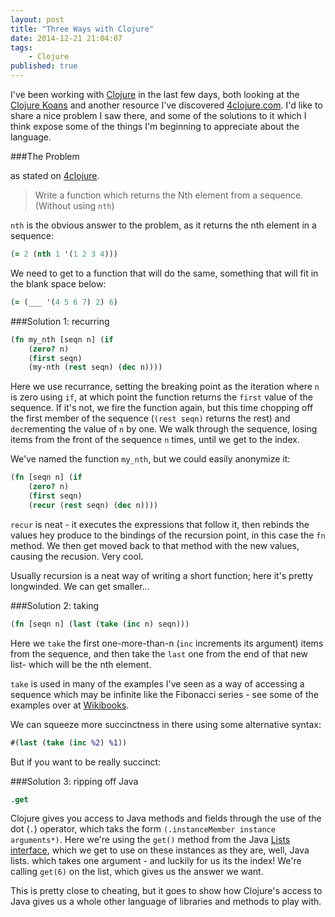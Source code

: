 ```yaml
---
layout: post
title: "Three Ways with Clojure"
date: 2014-12-21 21:04:07
tags:
    - Clojure
published: true
---
```


I've been working with [Clojure] in the last few days, both looking at the
[Clojure Koans] and another resource I've discovered [4clojure.com]. I'd like to
share a nice problem I saw there, and some of the solutions to it which I think
expose some of the things I'm beginning to appreciate about the language.

###The Problem

as stated on [4clojure](http://www.4clojure.com/problem/21#prob-title).

>Write a function which returns the Nth element from a sequence.
>(Without using `nth`)

`nth` is the obvious answer to the problem, as it returns the nth element in
a sequence:

```clojure
(= 2 (nth 1 '(1 2 3 4)))
```


We need to get to a function that will do the same, something that will fit
in the blank space below:

```clojure
(= (___ '(4 5 6 7) 2) 6)
```

###Solution 1: recurring

```clojure
(fn my_nth [seqn n] (if
    (zero? n)
    (first seqn)
    (my-nth (rest seqn) (dec n))))
```

Here we use recurrance, setting the breaking point as the iteration where `n` is
zero using `if`, at which point the function returns the `first` value of the
sequence. If it's not, we fire the function again, but this time chopping off
the first member of the sequence (`(rest seqn)` returns the rest) and
`dec`rementing the value of `n` by one. We walk through the sequence, losing
items from the front of the sequence `n` times, until we get to the index.

We've named the function `my_nth`, but we could easily anonymize it:

```clojure
(fn [seqn n] (if
    (zero? n)
    (first seqn)
    (recur (rest seqn) (dec n))))
```

`recur` is neat - it executes the expressions that follow it, then rebinds the
values hey produce to the bindings of the recursion point, in this case the
`fn` method. We then get moved back to that method with the new values, causing
the recusion. Very cool.

Usually recursion is a neat way of writing a short function; here it's pretty
longwinded. We can get smaller...

###Solution 2: taking

```clojure
(fn [seqn n] (last (take (inc n) seqn)))
```

Here we `take` the first one-more-than-n (`inc` increments its argument) items
from the sequence, and then take the `last` one from the end of that new list-
which will be the nth element.

`take` is used in many of the examples I've seen as a way of accessing
a sequence which may be infinite like the Fibonacci series - see some of the
examples over at
[Wikibooks](https://en.wikibooks.org/wiki/Clojure_Programming/Examples/Lazy_Fibonacci).

We can squeeze more succinctness in there using some alternative syntax:

```clojure
#(last (take (inc %2) %1))
```

But if you want to be really succinct:

###Solution 3: ripping off Java

```clojure
.get
```

Clojure gives you access to Java methods and fields through the use of the dot
(`.`) operator, which taks the form `(.instanceMember instance arguments*)`.
Here we're using the `get()` method from the Java [Lists
interface](http://docs.oracle.com/javase/tutorial/collections/interfaces/list.html),
which we get to use on these instances as they are, well, Java lists.  which
takes one argument - and luckily for us its the index! We're calling `get(6)`
on the list, which gives us the answer we want.

This is pretty close to cheating, but it goes to show how Clojure's access to
Java gives us a whole other language of libraries and methods to play with.

[Clojure]: http://clojure.org/
[Clojure Koans]: http://clojurekoans.com/
[4clojure.com]: http://www.4clojure.com/

